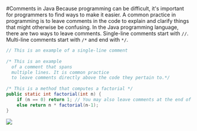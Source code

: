 #Comments in Java
Because programming can be difficult, it's important for programmers to find ways to make it easier. A common practice in programming is to leave comments in the code to explain and clarify things that might otherwise be confusing. In the Java programming language, there are two ways to leave comments. Single-line comments start with `//`. Multi-line comments start with `/*` and end with `*/`.

```java
// This is an example of a single-line comment
 
/* This is an example 
  of a comment that spans
  multiple lines. It is common practice
  to leave comments directly above the code they pertain to.*/
  
/* This is a method that computes a factorial */
public static int factorial(int n) {
    if (n == 0) return 1; // You may also leave comments at the end of lines
    else return n * factorial(n-1);
}
```


![](http://christensenacademy.org/img/signature.png)
